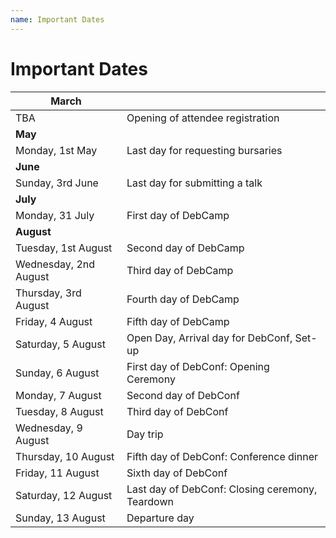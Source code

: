 ```yaml
---
name: Important Dates
---
```


Important Dates
===============

| **March**             |                                                 |
|-----------------------|-------------------------------------------------|
| TBA                   | Opening of attendee registration                |
| **May**               |                                                 |
| Monday, 1st May       | Last day for requesting bursaries               |
| **June**              |                                                 |
| Sunday, 3rd June      | Last day for submitting a talk                  |
| **July**              |                                                 |
| Monday, 31 July       | First day of DebCamp                            |
| **August**            |                                                 |
| Tuesday, 1st August   | Second day of DebCamp                           |
| Wednesday, 2nd August | Third day of DebCamp                            |
| Thursday, 3rd August  | Fourth day of DebCamp                           |
| Friday, 4 August      | Fifth day of DebCamp                            |
| Saturday, 5 August    | Open Day, Arrival day for DebConf, Set-up       |
| Sunday, 6 August      | First day of DebConf: Opening Ceremony          |
| Monday, 7 August      | Second day of DebConf                           |
| Tuesday, 8 August     | Third day of DebConf                            |
| Wednesday, 9 August   | Day trip                                        |
| Thursday, 10 August   | Fifth day of DebConf: Conference dinner         |
| Friday, 11 August     | Sixth day of DebConf                            |
| Saturday, 12 August   | Last day of DebConf: Closing ceremony, Teardown |
| Sunday, 13 August     | Departure day                                   |
